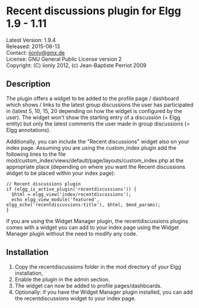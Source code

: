 Recent discussions plugin for Elgg 1.9 - 1.11
=============================================

Latest Version: 1.9.4  
Released: 2015-06-13  
Contact: iionly@gmx.de  
License: GNU General Public License version 2  
Copyright: (C) iionly 2012, (c) Jean-Baptiste Perriot 2009


Description
-----------

The plugin offers a widget to be added to the profile page / dashboard which shows / links to the latest group discussions the user has participated in (latest 5, 10, 15, 20 depending on how the widget is configured by the user). The widget won't show the starting entry of a discussion (= Elgg entity) but only the latest comments the user made in group discussions (= Elgg annotations).

Additionally, you can include the "Recent discussions" widget also on your index page. Assuming you are using the custom_index plugin add the following lines to the file mod/custom_index/views/default/page/layouts/custom_index.php at the appropriate place (depending on where you want the Recent discussions widget to be placed within your index page):

```
// Recent discussions plugin
if (elgg_is_active_plugin('recentdiscussions')) {
  $html = elgg_view('index/recentdiscussions');
  echo elgg_view_module('featured',  elgg_echo('recentdiscussions:title'), $html, $mod_params);
}
```

If you are using the Widget Manager plugin, the recentdiscussions plugins comes with a widget you can add to your index page using the Widget Manager plugin without the need to modify any code.


Installation
------------

1. Copy the recentdiscussions folder in the mod directory of your Elgg installation,
2. Enable the plugin in the admin section.
3. The widget can now be added to profile pages/dashboards.
4. Optionally: if you have the Widget Manager plugin installed, you can add the recentdiscussions widget to your index page.
